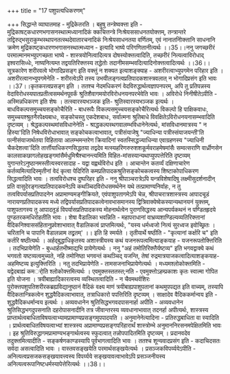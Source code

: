 +++
title = "17 पशुपत्यधिकरणम्"

+++
सिद्धान्ते व्याघातमाह - मुद्रिकेतरति । बहुषु तन्त्रेष्वक्त्ता इति - मुद्रिकाषट्कधारणभगासनस्थात्मध्यानादिकं क्कचित्तन्त्रे निःश्रेयससाधनतयोक्त्तम्, तन्त्रान्तरे तद्विरुद्भसुराकुम्भस्थापनतत्स्थदेवातारचनादिकं निःश्रेयसाधनतया वर्णितम्, एवं नानातनिोक्त्तानि साधनानि क्रमेण मुद्रिकाष्ट्कधारणभगासनस्थात्मध्यान - इत्यादि भाष्ये परिगणितानीत्यर्थः ।।35।।ननु जगच्छरीरं परमात्मानमभ्युपगच्छता भाष्ये - शास्त्रयोनित्वादित्यत्र दोषस्योक्त्तत्वादिति, तच्छरीरं नित्यत्वाविरोधाद् इश्वरासिध्धेः, नाष्यनित्यम्त तद्वयतिरिक्त्तस्य तद्धेतोः तदानीमसम्भवदित्यादिनोक्त्तत्वादित्यर्थः ।।36।।सूत्रकारेण शरीरवत्वे भोगादिप्रसङ्ग इति वक्त्तुं न शक्यत इत्याशङ्क्याह - अशरीरत्वाभ्युपगमेन परिहार इति । अशरीरत्वानभ्युपगमेनेति - शरीरत्वेऽपि तस्य उभयीलङ्गत्वप्रतिपादकशास्त्रवलात् न भोगादिप्रसंग इति भावः ।।37।।कृतकरत्वप्रसङ्ग इति । ततश्च नेदमधिकरणं वेदविरुद्धार्थत्वज्ञापनपरम्, अपि तु प्रतिपन्नस्य वेदाविरोधस्यपातप्रतीत्वसमर्थनपूवर्कं श्रुतिशैवागमयोरविरोधनयनपरभेवेति भावः । अविरोधे निनीषीतेऽपीति - अस्मिन्नधिकरण इति शेषः । तत्स्वारस्यभञ्जक इति- श्रुतिस्वारस्यभञ्जक इत्यर्थः । बाधविकल्पसमुच्चयसङ्कोचैरिति - बाधरूपैः विकल्पसमुच्चयसङ्कोचैरित्यर्थः विकल्पो हि पाक्षिकवाधः, समुच्चयश्श्रुतनैरपेक्ष्यबाधः, सङ्कोचस्तु एकदेशबाधः, सर्वात्मना श्रुतिबाधे विवक्षितेऽविरोधनयनासम्भवादिति दृष्टव्यम् । श्रेद्धकल्पस्थमांसविधानेनेति - श्राद्धकल्पस्थगवालम्भविधानेनेत्यर्थः, मांसविधानमात्रस्य " न हिंस्या'दिति निषेधविरोधाभावात् सङ्कोचकत्वाभावात्, पत्रीसंयाजेषु "ज्याधिन्या पत्रीस्संयाजयन्ती'ति पत्नीसंयाजार्थतया विहिताया आलम्भमन्तरेण क्रियादिनां स्वतस्सिद्धज्याधिन्या एवाग्रहणस्य "ज्याधिनी चैकदेशत्वा'दिति तार्त्तीयाधिकरणसिद्धतया तद्वदेव मत्स्यहरिणरुरुशशकूर्मवराहमेषमांसैः सम्वत्सराणि वार्ध्रीणसेन कालसाकछागलोहखङ्गमांसैर्मधुमिश्रैश्चानन्त्यमिति विहित-मांसस्यान्यथाप्युपपत्तेरिति दृष्टव्यम् युगान्तरेऽनुष्ठानमस्तीत्यस्वरसादाह - यद्वा वह्वर्थविरोध इति । आचान्तेन कतर्व्यं दक्षिणाचारेण कर्तव्यमित्यादिस्मृतीनां वेदं कृत्वा पेदिरिति कमप्रतिपादकश्रुतिसङ्कोचकत्वस्य शिष्टाकोपाधिकरण सिद्धत्वादिति भावः । तत्वविरोधश्च दुष्परिहर इति - ननु श्रीपाञ्चरात्रेऽपि यन्त्रविशेषादिषु लक्ष्मीसुदर्शनादीन् प्रति वासुदेरङ्गत्वप्रतिपादकवनेऽपि कथञ्चिदविरोधसमर्थनेन यथे तत्प्रामाण्यनिर्वाहः, न तु तत्वविपर्यासप्रतिपादनेन अप्रामाण्यमङ्गीक्रियते, एवंपाशुपतागमेऽपि चेन्न, श्रीपाचरात्रशास्त्रस्य आपादचूडं नारायणप्रतिपादकस्य मध्ये तद्विपर्यासप्रतिपादकत्वेनावभासमानस्य द्वित्रिवाक्येष्वेकस्यान्यथानयनं युक्त्तम्, पाशुपतागस्य तु आपादतूडं विपर्यासप्रतिपादकस्य मोहनार्थत्वेन पुराणसिद्धस्य आन्यपर्यकथनं न पण्डितहृदये पुण्डतरकमधिरोहतीति भावः । शेषा वैडालिका भवन्निति - महापराधानां वाभ्रव्यशाण्डिल्यव्यतिरिक्त्तानां वैदिकनिश्वाससंहितानुप्रवेशाभावात् वैडालिकत्वं प्राप्तमित्यर्थः, "यस्य धर्मध्वजो नित्यं सुरध्वज इवोच्छ्रितः । चरितानि च पापानि वैडालन्नाम तद्व्रतम्' ।। इति हि स्मर्यते । तृतीयार्थे षष्ठीति - "कृत्यानां कर्क्षरि च" इति कर्तरि षष्ठीत्यर्थः । अर्हद्बुद्धाधिकृतस्य अशास्त्रीयस्य कथं यजनरूपत्वमित्याङ्कयाह - यजनरूपतोक्त्तिरिति । तदभिप्रायेणेति - बुध्धार्हतभीष्माद्यभि प्रायेणेत्यर्थः । ननु "अहं तमोतिरिक्त्तैर्यष्टव्य" इति भगवद्वाक्ये कथं भगवतो यष्टव्यत्वमुच्यते, नहि तमोनिष्ठा भगवन्तं कथञ्चिद् यजन्ति, तेषां रुद्रमात्रयाजकत्वादित्याशङ्कयाह- अहमिष्टव्य इत्युक्त्तिरिति । नतु तदभिप्रायेणेति - तामसजनाभिप्रायेणेत्यर्थः । मध्यमश्लोकोक्त्तमिति - यद्वेदबाह्यं कमर्ोति श्लोकोक्त्तमित्यर्थः । एवमुक्त्तस्ततस्त;नति - एवमुक्त्तोऽहम्प्रकाशः कृतः स्वात्मा गोपित इति योजना । त्रयीबाह्यादिकारत्वस्य व्यस्थितत्वादिति - न चैवमथर्वशिरः पुरोक्त्तपशुपतिशरीरकब्रह्यविद्यानुष्ठानं वैदिकं वक्ष्य माणं त्रयीबाह्यपाशुपतानां कथमुपपद्यत इति वाच्यम्, तस्यापि वैदिकतान्त्रिकत्वेन शुद्धवैदिकत्वाभावात्, तत्राधिकारो पपत्तिरिति दृष्टव्यम् । साक्षादेव वैदिककर्मान्वय इति - शुद्धवैदिकधर्मान्वय इत्यर्थः । अव्यवधानेन श्रुतिसिद्धभगवदपासनार्हा अपीति - अव्यवधानेन श्रुतिसिद्धभगदुपसनाति दहरोपासनादीनि तत्र जीवान्तरस्य व्यवधानाभावात् तदनर्हा अपीत्यर्थः, शास्त्रस्य प्राप्तार्थत्वबाधिताविषयत्वाभ्यामप्रामाण्यप्रसङ्गमुपपादयति । अनुमानेनेत्यादिना - प्रतिरुद्धबाधिता वा स्यादिति । प्रार्थत्वबाधितविषयत्वाभ्यां शास्त्रस्य अप्रामाण्यप्रसङ्गपरिहारार्थं शास्त्रोम्भे अनुमाननिरसनमपेक्षितमिति भावः । इह श्रुतिविरुद्धागमप्रामाण्यभङ्गार्थत्वस्य स्फुदत्वात् तन्नोपपादितमिति दृष्टव्यम् । प्रदानवदेव तदुक्त्तमित्यादीति - सङ्कर्षणकाण्डस्यापि पूर्वभागत्वादिति भावः । ततश्च शून्यवादप्रसंग इति - कदाचिदसतः सर्वदा असत्वादिति भावः । वास्तवसङ्खयेति परमार्थसङ्खयेत्यर्थः । प्रसञ्जकविपर्य्ययेऽपीति - अनित्यत्वप्रसजकसङ्खयावत्त्वस्य विपर्य्यये सङ्खयावत्वाभावेऽपि प्रसञ्जनीयस्य अनित्यत्वरूपानिष्टधर्मस्यापेत्तेरित्यर्थः ।।38।।